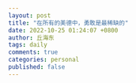 ```yaml
---
layout: post
title: "在所有的美德中，勇敢是最稀缺的"
date: 2022-10-25 01:24:07 +0800
author: 丘海东 
tags: daily
comments: true
categories: personal
published: false
---
```

